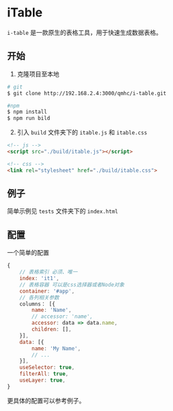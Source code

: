 # iTable

`i-table` 是一款原生的表格工具，用于快速生成数据表格。

## 开始

1. 克隆项目至本地
```bash
# git
$ git clone http://192.168.2.4:3000/qmhc/i-table.git

#npm
$ npm install
$ npm run bild
```

2. 引入 `build` 文件夹下的 `itable.js` 和 `itable.css`
```html
<!-- js -->
<script src="./build/itable.js"></script>

<!-- css -->
<link rel="stylesheet" href="./build/itable.css">
```

## 例子

简单示例见 `tests` 文件夹下的 `index.html`

## 配置

一个简单的配置
```javaScript
{
    // 表格索引 必须、唯一
    index: 'it1',
    // 表格容器 可以是css选择器或者Node对象
    container: '#app',
    // 各列相关参数
    columns： [{
        name: 'Name',
        // accessor: 'name',
        accessor: data => data.name,
        children: [],
    }],
    data: [{
        name: 'My Name',
        // ...
    }],
    useSelector: true,
    filterAll: true,
    useLayer: true,
}
```

更具体的配置可以参考例子。